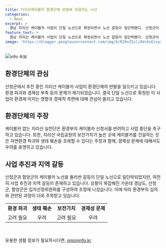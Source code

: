 ```yaml
---
title: 지리산케이블카 환경단체 반발에 엇갈리는 시선
categories:
  - News
excerpt: >
  경남 지리산 케이블카 사업이 단일 노선으로 확정되면서 노선 갈등이 일단락됐다. 산청군이 중산리~장터목 구간을 단일 노선으로 제안한 것으로 나타났다. 케이블카 설치로 인한 환경 파괴와 경제성 부족 문제에 대한 우려가 제기되고 있으며, 환경단체들이 케이블카 사업 중단을 촉구하는 움직임을 보이고 있다. 의견 일치를 위해 경남도와 지역 정부들이 협의를 거쳐 단일 노선을 확정한 상황이다. 이에 대한 관심과 논란이 확산되고 있다.
feature_text: >
  경남 지리산 케이블카 사업이 단일 노선으로 확정되면서 노선 갈등이 일단락됐다. 산청군이 중산리~장터목 구간을 단일 노선으로 제안한 것으로 나타났다. 케이블카 설치로 인한 환경 파괴와 경제성 부족 문제에 대한 우려가 제기되고 있으며, 환경단체들이 케이블카 사업 중단을 촉구하는 움직임을 보이고 있다. 의견 일치를 위해 경남도와 지역 정부들이 협의를 거쳐 단일 노선을 확정한 상황이다. 이에 대한 관심과 논란이 확산되고 있다.
image: 'https://blogger.googleusercontent.com/img/b/R29vZ2xl/AVvXsEixyZcFfHzMRdzZMjFBmAUKJYCLCGyLL1o632UiGVXcaFdKo_bkvkuCioo0uUKlGfBVcT3P84aROyZIXSBEx3Aw5nCQ3pTgDom1WDC4m8eifvWiAmWEEVb4x6G_l8C0QH225ldMjyaFvpxGEBGNO37VmDTDMHGhJPq73UglMfDca1-0aw/s1600/blogspot.png'
---
```


<p><img src="https://blogger.googleusercontent.com/img/b/R29vZ2xl/AVvXsEixyZcFfHzMRdzZMjFBmAUKJYCLCGyLL1o632UiGVXcaFdKo_bkvkuCioo0uUKlGfBVcT3P84aROyZIXSBEx3Aw5nCQ3pTgDom1WDC4m8eifvWiAmWEEVb4x6G_l8C0QH225ldMjyaFvpxGEBGNO37VmDTDMHGhJPq73UglMfDca1-0aw/s1600/blogspot.png" alt="info 속보" /></p>

<h2 data-ke-size="size26">환경단체의 관심</h2>

<p data-ke-size="size16">산청군에서 추진 중인 지리산 케이블카 사업이 환경단체의 반발을 일으키고 있습니다. 환경 파괴와 경제성 부족 등의 문제가 제기되었습니다. 결국 단일 노선으로 확정된 이 사업이 환경에 미치는 영향과 경제적 측면에 대해 관심이 쏠리고 있습니다.</p>

<h2 data-ke-size="size26">환경단체의 주장</h2>

<p data-ke-size="size16">케이블카 없는 지리산 실천단은 환경부의 케이블카 신청서를 반려하고 사업 중단을 촉구하고 있습니다. 또한, 지리산 국립공원의 보전가치가 높은 곳에 케이블카를 건설하는 것은 자연환경 파괴와 생태 훼손을 초래할 수 있다는 주장과 함께, 경제성 문제에 대해서도 우려를 표명하고 있습니다.</p>

<h2 data-ke-size="size26">사업 추진과 지역 갈등</h2>

<p data-ke-size="size16">산청군과 함양군의 케이블카 노선을 둘러싼 갈등이 단일 노선으로 일단락되었지만, 여전히 사업 추진과 지역 갈등이 존재하고 있습니다. 상황이 복잡해진 가운데 경남도, 산청군, 함양군은 입지선정위원회를 구성하여 조정에 나섰습니다. 이에 따라 환경부의 심의와 관련된 과정이 더욱 주목받고 있습니다.</p>

<table>
    <tr>
        <td style="text-align: center; height: 17px;"><b>환경 파괴</b></td>
        <td style="text-align: center; height: 17px;"><b>생태 훼손</b></td>
        <td style="text-align: center; height: 17px;"><b>보전가치</b></td>
        <td style="text-align: center; height: 17px;"><b>경제성 문제</b></td>
    </tr>
    <tr>
        <td style="text-align: center; height: 17px;">고려 필요</td>
        <td style="text-align: center; height: 17px;">우려</td>
        <td style="text-align: center; height: 17px;">고려 필요</td>
        <td style="text-align: center; height: 17px;">우려</td>
    </tr>
</table>

<p data-ke-size="size16">&nbsp;</p>
유용한 생활 정보가 필요하시다면, <a href="https://onioninfo.kr" rel="dofollow">onioninfo.kr</a>


